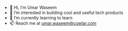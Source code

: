 - 👋 Hi, I’m Umar Waseem
- 👀 I’m interested in building cool and useful tech products
- 🌱 I’m currently learning to learn
- 📫 Reach me at umar.waseem@cowlar.com

